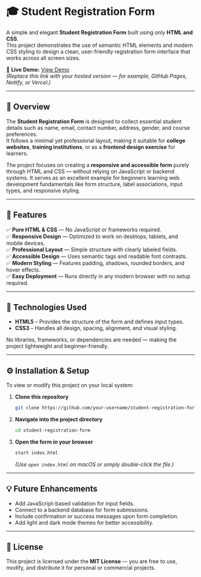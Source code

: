 # 🎓 Student Registration Form

A simple and elegant **Student Registration Form** built using only **HTML and CSS**.  
This project demonstrates the use of semantic HTML elements and modern CSS styling to design a clean, user-friendly registration form interface that works across all screen sizes.  

🔗 **Live Demo:** [View Demo](https://your-demo-link-here.com)  
*(Replace this link with your hosted version — for example, GitHub Pages, Netlify, or Vercel.)*  

---

## 📘 Overview

The **Student Registration Form** is designed to collect essential student details such as name, email, contact number, address, gender, and course preferences.  
It follows a minimal yet professional layout, making it suitable for **college websites**, **training institutions**, or as a **frontend design exercise** for learners.  

The project focuses on creating a **responsive and accessible form** purely through HTML and CSS — without relying on JavaScript or backend systems. It serves as an excellent example for beginners learning web development fundamentals like form structure, label associations, input types, and responsive styling.

---

## 🚀 Features

✅ **Pure HTML & CSS** — No JavaScript or frameworks required.  
✅ **Responsive Design** — Optimized to work on desktops, tablets, and mobile devices.  
✅ **Professional Layout** — Simple structure with clearly labeled fields.  
✅ **Accessible Design** — Uses semantic tags and readable font contrasts.  
✅ **Modern Styling** — Features padding, shadows, rounded borders, and hover effects.  
✅ **Easy Deployment** — Runs directly in any modern browser with no setup required.  

---

## 🧩 Technologies Used

- **HTML5** – Provides the structure of the form and defines input types.  
- **CSS3** – Handles all design, spacing, alignment, and visual styling.  

No libraries, frameworks, or dependencies are needed — making the project lightweight and beginner-friendly.

---

## ⚙️ Installation & Setup

To view or modify this project on your local system:

1. **Clone this repository**
   ```bash
   git clone https://github.com/your-username/student-registration-form.git
   ```

2. **Navigate into the project directory**
   ```bash
   cd student-registration-form
   ```

3. **Open the form in your browser**
   ```bash
   start index.html
   ```
   *(Use `open index.html` on macOS or simply double-click the file.)*

---

## 💡 Future Enhancements

- Add JavaScript-based validation for input fields.  
- Connect to a backend database for form submissions.  
- Include confirmation or success messages upon form completion.  
- Add light and dark mode themes for better accessibility.  

---

## 📄 License

This project is licensed under the **MIT License** — you are free to use, modify, and distribute it for personal or commercial projects.
